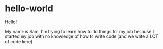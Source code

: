# hello-world

Hello!

My name is Sam, I'm trying to learn how to do things for my job because I started my job with no knowledge of how to write code (and we write a LOT of code here).
